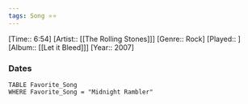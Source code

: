 ```yaml
---
tags: Song ⭐⭐ 
---
```

[Time:: 6:54]
[Artist:: [[The Rolling Stones]]]
[Genre:: Rock]
[Played:: ]
[Album:: [[Let it Bleed]]]
[Year:: 2007]
### Dates
````dataview
TABLE Favorite_Song
WHERE Favorite_Song = "Midnight Rambler"
````